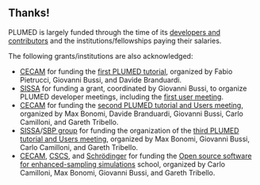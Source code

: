 Thanks!
-----------------------------

PLUMED is largely funded through the time of its [developers and contributors](/people) and the institutions/fellowships paying their salaries.

The following grants/institutions are also acknowledged:
- [CECAM](http://www.cecam.org) for funding the [first PLUMED tutorial](http://sites.google.com/site/plumedtutorial2010/), organized by Fabio Pietrucci, Giovanni Bussi, and Davide Branduardi.
- [SISSA](http://www.sissa.it) for funding a grant, coordinated by Giovanni Bussi, to organize PLUMED developer meetings, including the
  [first user meeting](http://sites.google.com/site/plumedmeeting/program).
- [CECAM](http://www.cecam.org) for funding the
  [second PLUMED tutorial and Users meeting](http://www.cecam.org/workshop-1026.html),
   organized by Max Bonomi, Davide Branduardi, Giovanni Bussi, Carlo Camilloni, and Gareth Tribello.
- [SISSA](http://www.sissa.it)/[SBP group](http://www.sissa.it/sbp) for funding the organization of the
  [third PLUMED tutorial and Users meeting](http://sites.google.com/view/plumed-meeting-2017/home), organized by Max Bonomi, Giovanni Bussi, Carlo Camilloni, and Gareth Tribello.
- [CECAM](http://www.cecam.org), [CSCS](https://www.cscs.ch), and [Schrödinger](https://www.schrodinger.com) for funding the [Open source software for enhanced-sampling simulations](https://www.cecam.org/workshop1749/) school, organized by Carlo Camilloni, Max Bonomi, Giovanni Bussi, and Gareth Tribello.  
